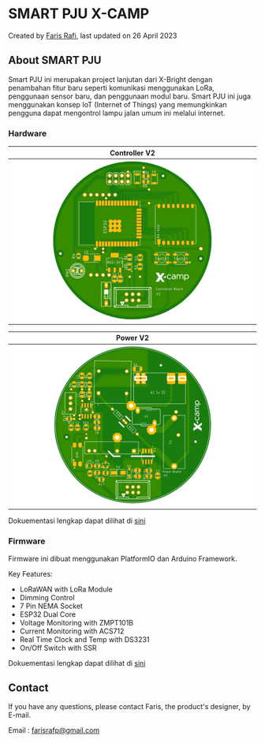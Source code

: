 # **SMART PJU X-CAMP**

Created by [Faris Rafi](www.linkedin.com/in/farisrfp/), last updated on 26 April 2023

## **About SMART PJU**

Smart PJU ini merupakan project lanjutan dari X-Bright dengan penambahan fitur baru seperti komunikasi menggunakan LoRa, penggunaan sensor baru, dan penggunaan modul baru. Smart PJU ini juga menggunakan konsep IoT (Internet of Things) yang memungkinkan pengguna dapat mengontrol lampu jalan umum ini melalui internet.

### **Hardware**

|            Controller V2            |
| :---------------------------------: |
| ![](pictures/controller.png "controller") |

|            Power V2            |
| :----------------------------: |
| ![](pictures/power.png "power") |

Dokuementasi lengkap dapat dilihat di [sini](hardware/README.md)

### **Firmware**

Firmware ini dibuat menggunakan PlatformIO dan Arduino Framework.

Key Features:

- LoRaWAN with LoRa Module
- Dimming Control
- 7 Pin NEMA Socket
- ESP32 Dual Core
- Voltage Monitoring with ZMPT101B
- Current Monitoring with ACS712
- Real Time Clock and Temp with DS3231
- On/Off Switch with SSR

Dokuementasi lengkap dapat dilihat di [sini](firmware/README.md)

## **Contact**

If you have any questions, please contact Faris, the product's designer, by E-mail.

Email : farisrafp@gmail.com
